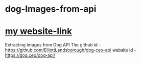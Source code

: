 # dog-Images-from-api

# <a href="https://harshit-2004.github.io/dog-Images-from-api/"> my website-link</a>

Extracting Images from Dog API
The github id - https://github.com/ElliottLandsborough/dog-ceo-api
website id -  https://dog.ceo/dog-api/
